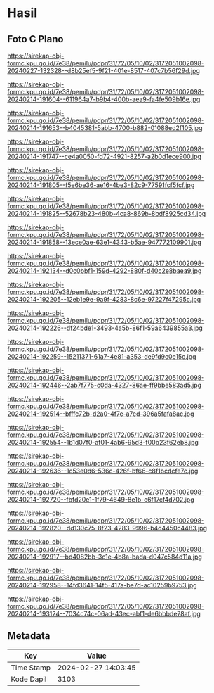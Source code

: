 # Hasil

## Foto C Plano

https://sirekap-obj-formc.kpu.go.id/7e38/pemilu/pdpr/31/72/05/10/02/3172051002098-20240227-132328--d8b25ef5-9f21-401e-8517-407c7b56f29d.jpg

https://sirekap-obj-formc.kpu.go.id/7e38/pemilu/pdpr/31/72/05/10/02/3172051002098-20240214-191604--611964a7-b9b4-400b-aea9-fa4fe509b16e.jpg

https://sirekap-obj-formc.kpu.go.id/7e38/pemilu/pdpr/31/72/05/10/02/3172051002098-20240214-191653--b4045381-5abb-4700-b882-01088ed2f105.jpg

https://sirekap-obj-formc.kpu.go.id/7e38/pemilu/pdpr/31/72/05/10/02/3172051002098-20240214-191747--ce4a0050-fd72-4921-8257-a2b0d1ece900.jpg

https://sirekap-obj-formc.kpu.go.id/7e38/pemilu/pdpr/31/72/05/10/02/3172051002098-20240214-191805--f5e6be36-ae16-4be3-82c9-77591fcf5fcf.jpg

https://sirekap-obj-formc.kpu.go.id/7e38/pemilu/pdpr/31/72/05/10/02/3172051002098-20240214-191825--52678b23-480b-4ca8-869b-8bdf8925cd34.jpg

https://sirekap-obj-formc.kpu.go.id/7e38/pemilu/pdpr/31/72/05/10/02/3172051002098-20240214-191858--13ece0ae-63e1-4343-b5ae-947772109901.jpg

https://sirekap-obj-formc.kpu.go.id/7e38/pemilu/pdpr/31/72/05/10/02/3172051002098-20240214-192134--d0c0bbf1-159d-4292-880f-d40c2e8baea9.jpg

https://sirekap-obj-formc.kpu.go.id/7e38/pemilu/pdpr/31/72/05/10/02/3172051002098-20240214-192205--12eb1e9e-9a9f-4283-8c6e-97227f47295c.jpg

https://sirekap-obj-formc.kpu.go.id/7e38/pemilu/pdpr/31/72/05/10/02/3172051002098-20240214-192226--df24bde1-3493-4a5b-86f1-59a6439855a3.jpg

https://sirekap-obj-formc.kpu.go.id/7e38/pemilu/pdpr/31/72/05/10/02/3172051002098-20240214-192259--15211371-61a7-4e81-a353-de9fd9c0e15c.jpg

https://sirekap-obj-formc.kpu.go.id/7e38/pemilu/pdpr/31/72/05/10/02/3172051002098-20240214-192446--2ab7f775-c0da-4327-86ae-ff9bbe583ad5.jpg

https://sirekap-obj-formc.kpu.go.id/7e38/pemilu/pdpr/31/72/05/10/02/3172051002098-20240214-192514--bfffc72b-d2a0-4f7e-a7ed-396a5fafa8ac.jpg

https://sirekap-obj-formc.kpu.go.id/7e38/pemilu/pdpr/31/72/05/10/02/3172051002098-20240214-192554--1b1d07f0-af01-4ab6-95d3-f00b23f62eb8.jpg

https://sirekap-obj-formc.kpu.go.id/7e38/pemilu/pdpr/31/72/05/10/02/3172051002098-20240214-192636--1c53e0d6-536c-426f-bf66-c8f1bcdcfe7c.jpg

https://sirekap-obj-formc.kpu.go.id/7e38/pemilu/pdpr/31/72/05/10/02/3172051002098-20240214-192720--fbfd20e1-1f79-4649-8e1b-c6f17cf4d702.jpg

https://sirekap-obj-formc.kpu.go.id/7e38/pemilu/pdpr/31/72/05/10/02/3172051002098-20240214-192820--dd130c75-8f23-4283-9996-b4d4450c4483.jpg

https://sirekap-obj-formc.kpu.go.id/7e38/pemilu/pdpr/31/72/05/10/02/3172051002098-20240214-192917--bd4082bb-3c1e-4b8a-bada-d047c584d11a.jpg

https://sirekap-obj-formc.kpu.go.id/7e38/pemilu/pdpr/31/72/05/10/02/3172051002098-20240214-192958--14fd3641-14f5-417a-be7d-ac10259b9753.jpg

https://sirekap-obj-formc.kpu.go.id/7e38/pemilu/pdpr/31/72/05/10/02/3172051002098-20240214-193124--7034c74c-06ad-43ec-abf1-de6bbbde78af.jpg


## Metadata

| Key        | Value               |
| ---------- | ------------------- |
| Time Stamp | 2024-02-27 14:03:45 |
| Kode Dapil | 3103                |



